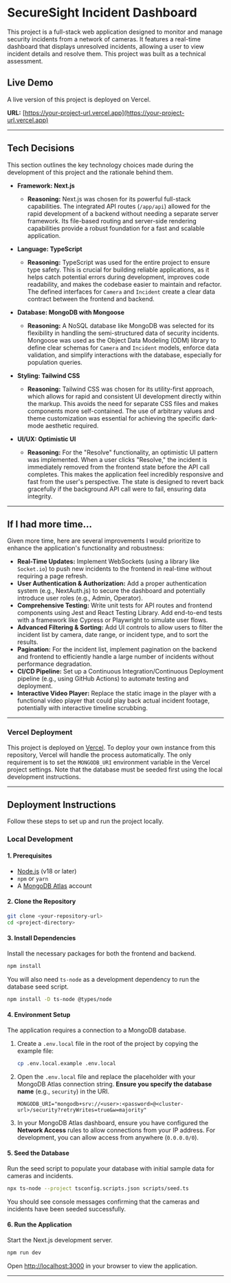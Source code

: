 # SecureSight Incident Dashboard

This project is a full-stack web application designed to monitor and manage security incidents from a network of cameras. It features a real-time dashboard that displays unresolved incidents, allowing a user to view incident details and resolve them. This project was built as a technical assessment.

## Live Demo

A live version of this project is deployed on Vercel.

**URL:** [https://your-project-url.vercel.app](https://your-project-url.vercel.app) 

---

## Tech Decisions

This section outlines the key technology choices made during the development of this project and the rationale behind them.

-   **Framework: Next.js**
    -   **Reasoning:** Next.js was chosen for its powerful full-stack capabilities. The integrated API routes (`/app/api`) allowed for the rapid development of a backend without needing a separate server framework. Its file-based routing and server-side rendering capabilities provide a robust foundation for a fast and scalable application.

-   **Language: TypeScript**
    -   **Reasoning:** TypeScript was used for the entire project to ensure type safety. This is crucial for building reliable applications, as it helps catch potential errors during development, improves code readability, and makes the codebase easier to maintain and refactor. The defined interfaces for `Camera` and `Incident` create a clear data contract between the frontend and backend.

-   **Database: MongoDB with Mongoose**
    -   **Reasoning:** A NoSQL database like MongoDB was selected for its flexibility in handling the semi-structured data of security incidents. Mongoose was used as the Object Data Modeling (ODM) library to define clear schemas for `Camera` and `Incident` models, enforce data validation, and simplify interactions with the database, especially for population queries.

-   **Styling: Tailwind CSS**
    -   **Reasoning:** Tailwind CSS was chosen for its utility-first approach, which allows for rapid and consistent UI development directly within the markup. This avoids the need for separate CSS files and makes components more self-contained. The use of arbitrary values and theme customization was essential for achieving the specific dark-mode aesthetic required.

-   **UI/UX: Optimistic UI**
    -   **Reasoning:** For the "Resolve" functionality, an optimistic UI pattern was implemented. When a user clicks "Resolve," the incident is immediately removed from the frontend state before the API call completes. This makes the application feel incredibly responsive and fast from the user's perspective. The state is designed to revert back gracefully if the background API call were to fail, ensuring data integrity.

---

## If I had more time…

Given more time, here are several improvements I would prioritize to enhance the application's functionality and robustness:

-   **Real-Time Updates:** Implement WebSockets (using a library like `Socket.io`) to push new incidents to the frontend in real-time without requiring a page refresh.
-   **User Authentication & Authorization:** Add a proper authentication system (e.g., NextAuth.js) to secure the dashboard and potentially introduce user roles (e.g., Admin, Operator).
-   **Comprehensive Testing:** Write unit tests for API routes and frontend components using Jest and React Testing Library. Add end-to-end tests with a framework like Cypress or Playwright to simulate user flows.
-   **Advanced Filtering & Sorting:** Add UI controls to allow users to filter the incident list by camera, date range, or incident type, and to sort the results.
-   **Pagination:** For the incident list, implement pagination on the backend and frontend to efficiently handle a large number of incidents without performance degradation.
-   **CI/CD Pipeline:** Set up a Continuous Integration/Continuous Deployment pipeline (e.g., using GitHub Actions) to automate testing and deployment.
-   **Interactive Video Player:** Replace the static image in the player with a functional video player that could play back actual incident footage, potentially with interactive timeline scrubbing.

---

### Vercel Deployment

This project is deployed on [Vercel](https://vercel.com/). To deploy your own instance from this repository, Vercel will handle the process automatically. The only requirement is to set the `MONGODB_URI` environment variable in the Vercel project settings. Note that the database must be seeded first using the local development instructions.

---

## Deployment Instructions

Follow these steps to set up and run the project locally.

### Local Development

#### 1. Prerequisites

-   [Node.js](https://nodejs.org/) (v18 or later)
-   `npm` or `yarn`
-   A [MongoDB Atlas](https://www.mongodb.com/cloud/atlas) account

#### 2. Clone the Repository

```bash
git clone <your-repository-url>
cd <project-directory>
```

#### 3. Install Dependencies

Install the necessary packages for both the frontend and backend.

```bash
npm install
```

You will also need `ts-node` as a development dependency to run the database seed script.

```bash
npm install -D ts-node @types/node
```

#### 4. Environment Setup

The application requires a connection to a MongoDB database.

1.  Create a `.env.local` file in the root of the project by copying the example file:
    ```bash
    cp .env.local.example .env.local
    ```
2.  Open the `.env.local` file and replace the placeholder with your MongoDB Atlas connection string. **Ensure you specify the database name** (e.g., `security`) in the URI.
    ```
    MONGODB_URI="mongodb+srv://<user>:<password>@<cluster-url>/security?retryWrites=true&w=majority"
    ```
3.  In your MongoDB Atlas dashboard, ensure you have configured the **Network Access** rules to allow connections from your IP address. For development, you can allow access from anywhere (`0.0.0.0/0`).

#### 5. Seed the Database

Run the seed script to populate your database with initial sample data for cameras and incidents.

```bash
npx ts-node --project tsconfig.scripts.json scripts/seed.ts
```

You should see console messages confirming that the cameras and incidents have been seeded successfully.

#### 6. Run the Application

Start the Next.js development server.

```bash
npm run dev
```

Open [http://localhost:3000](http://localhost:3000) in your browser to view the application.


---

